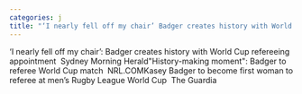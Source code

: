 ```yaml
---
categories: j
title: "‘I nearly fell off my chair’ Badger creates history with World Cup refereeing appointment  Sydney Morning Herald"
---
```

‘I nearly fell off my chair’: Badger creates history with World Cup refereeing appointment&nbsp;&nbsp;Sydney Morning Herald"History-making moment": Badger to referee World Cup match&nbsp;&nbsp;NRL.COMKasey Badger to become first woman to referee at men’s Rugby League World Cup&nbsp;&nbsp;The Guardia